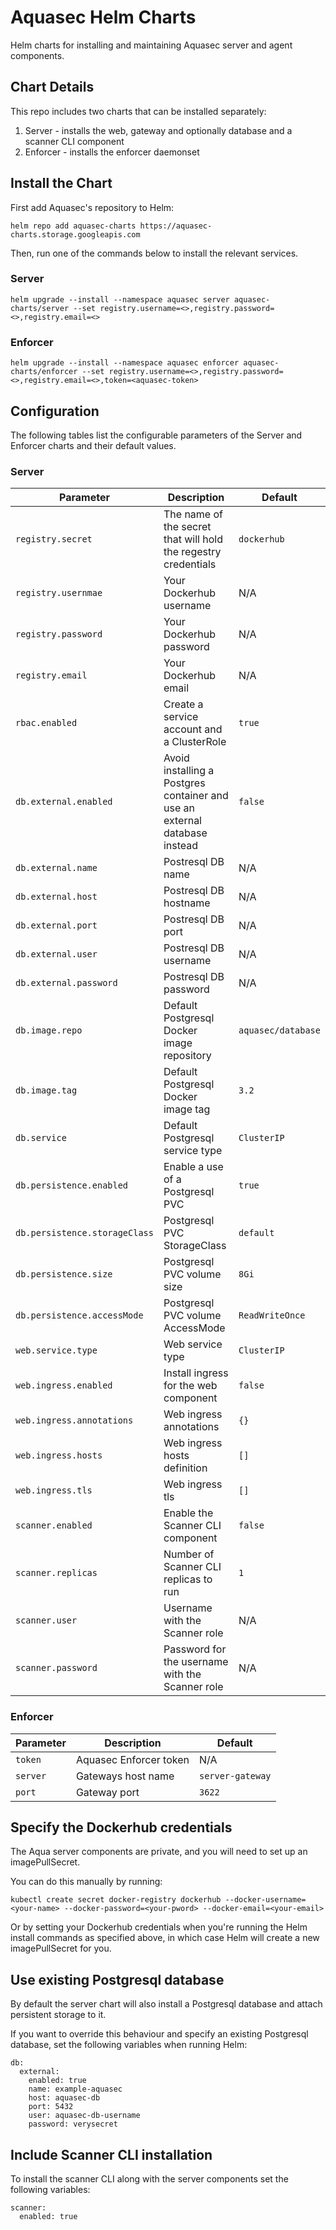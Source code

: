 # Aquasec Helm Charts

Helm charts for installing and maintaining Aquasec server and agent components.

## Chart Details

This repo includes two charts that can be installed separately:

1. Server - installs the web, gateway and optionally database and a scanner CLI component 
2. Enforcer - installs the enforcer daemonset

## Install the Chart

First add Aquasec's repository to Helm:

```
helm repo add aquasec-charts https://aquasec-charts.storage.googleapis.com
```

Then, run one of the commands below to install the relevant services.


### Server

```
helm upgrade --install --namespace aquasec server aquasec-charts/server --set registry.username=<>,registry.password=<>,registry.email=<>
```

### Enforcer

```
helm upgrade --install --namespace aquasec enforcer aquasec-charts/enforcer --set registry.username=<>,registry.password=<>,registry.email=<>,token=<aquasec-token>
```

## Configuration

The following tables list the configurable parameters of the Server and Enforcer charts and their default values.

### Server

| Parameter                         | Description                          | Default                                                                      |
| --------------------------------- | ------------------------------------ | ---------------------------------------------------------------------------- |
| `registry.secret`                 | The name of the secret that will hold the regestry credentials    | `dockerhub`                                                     |
| `registry.usernmae`               | Your Dockerhub username    | N/A                                                                   |
| `registry.password`               | Your Dockerhub password    | N/A                                                                   |
| `registry.email`                  | Your Dockerhub email    | N/A                                                                   |
| `rbac.enabled`                    | Create a service account and a ClusterRole    | `true`                                                                   |
| `db.external.enabled`             | Avoid installing a Postgres container and use an external database instead    | `false`                          |
| `db.external.name`                | Postresql DB name    | N/A                                        |
| `db.external.host`                | Postresql DB hostname    | N/A                                        |
| `db.external.port`                | Postresql DB port    | N/A                                        |
| `db.external.user`                | Postresql DB username    | N/A                                        |
| `db.external.password`            | Postresql DB password    | N/A                                        |
| `db.image.repo`                   | Default Postgresql Docker image repository    | `aquasec/database`                                        |
| `db.image.tag`                    | Default Postgresql Docker image tag    | `3.2`                                        |
| `db.service`                      | Default Postgresql service type    | `ClusterIP`                                        |
| `db.persistence.enabled`          | Enable a use of a Postgresql PVC    | `true`                                        |
| `db.persistence.storageClass`     | Postgresql PVC StorageClass   | `default`                                        |
| `db.persistence.size`             | Postgresql PVC volume size  | `8Gi`                                        |
| `db.persistence.accessMode`       | Postgresql PVC volume AccessMode  | `ReadWriteOnce`                                        |
| `web.service.type`                | Web service type  | `ClusterIP`                                        |
| `web.ingress.enabled`             | Install ingress for the web component  | `false`                                        |
| `web.ingress.annotations`         | Web ingress annotations  | `{}`                                        |
| `web.ingress.hosts`               | Web ingress hosts definition  | `[]`                                        |
| `web.ingress.tls`                 | Web ingress tls  | `[]`                                        |
| `scanner.enabled`                 | Enable the Scanner CLI component  | `false`                                        |
| `scanner.replicas`                | Number of Scanner CLI replicas to run  | `1`                                        |
| `scanner.user`                | Username with the Scanner role  | N/A                                        |
| `scanner.password`                | Password for the username with the Scanner role  | N/A                                        |


### Enforcer

| Parameter                         | Description                          | Default                                                                      |
| --------------------------------- | ------------------------------------ | ---------------------------------------------------------------------------- |
| `token`                           | Aquasec Enforcer token    | N/A                                                     |
| `server`                          | Gateways host name    | `server-gateway`                                                     |
| `port`                            | Gateway port    | `3622`                                                     |

## Specify the Dockerhub credentials

The Aqua server components are private, and you will need to set up an imagePullSecret.

You can do this manually by running:

```
kubectl create secret docker-registry dockerhub --docker-username=<your-name> --docker-password=<your-pword> --docker-email=<your-email>
```

Or by setting your Dockerhub credentials when you're running the Helm install commands as specified above, in which case Helm will create a new imagePullSecret for you.

## Use existing Postgresql database

By default the server chart will also install a Postgresql database and attach persistent storage to it.

If you want to override this behaviour and specify an existing Postgresql database, set the following variables when running Helm:

```
db:
  external:
    enabled: true
    name: example-aquasec
    host: aquasec-db
    port: 5432
    user: aquasec-db-username
    password: verysecret
```

## Include Scanner CLI installation

To install the scanner CLI along with the server components set the following variables:

```
scanner:
  enabled: true
```

